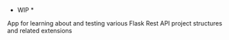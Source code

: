 * WIP *

App for learning about and testing various Flask Rest API project structures and related extensions
